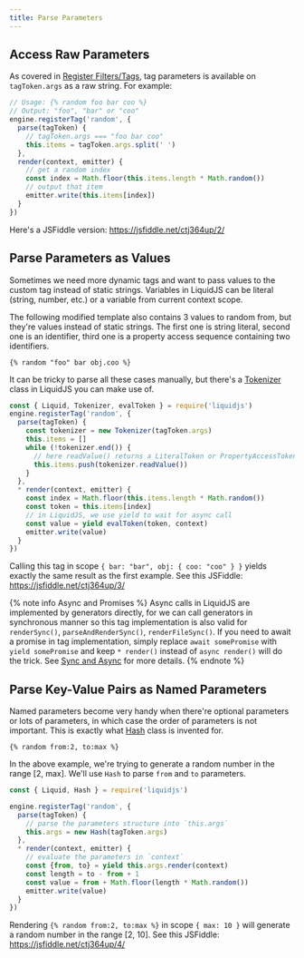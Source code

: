 ```yaml
---
title: Parse Parameters
---
```


## Access Raw Parameters

As covered in [Register Filters/Tags][register-tags], tag parameters is available on `tagToken.args` as a raw string. For example:

```javascript
// Usage: {% random foo bar coo %}
// Output: "foo", "bar" or "coo"
engine.registerTag('random', {
  parse(tagToken) {
    // tagToken.args === "foo bar coo"
    this.items = tagToken.args.split(' ')
  },
  render(context, emitter) {
    // get a random index
    const index = Math.floor(this.items.length * Math.random())
    // output that item
    emitter.write(this.items[index])
  }
})
```

Here's a JSFiddle version: <https://jsfiddle.net/ctj364up/2/>

## Parse Parameters as Values

Sometimes we need more dynamic tags and want to pass values to the custom tag instead of static strings. Variables in LiquidJS can be literal (string, number, etc.) or a variable from current context scope.

The following modified template also contains 3 values to random from, but they're values instead of static strings. The first one is string literal, second one is an identifier, third one is a property access sequence containing two identifiers.

```liquid
{% random "foo" bar obj.coo %}
```

It can be tricky to parse all these cases manually, but there's a [Tokenizer][Tokenizer] class in LiquidJS you can make use of.

```javascript
const { Liquid, Tokenizer, evalToken } = require('liquidjs')
engine.registerTag('random', {
  parse(tagToken) {
    const tokenizer = new Tokenizer(tagToken.args)
    this.items = []
    while (!tokenizer.end()) {
      // here readValue() returns a LiteralToken or PropertyAccessToken
      this.items.push(tokenizer.readValue())
    }
  },
  * render(context, emitter) {
    const index = Math.floor(this.items.length * Math.random())
    const token = this.items[index]
    // in LiquidJS, we use yield to wait for async call
    const value = yield evalToken(token, context)
    emitter.write(value)
  }
})
```

Calling this tag in scope `{ bar: "bar", obj: { coo: "coo" } }` yields exactly the same result as the first example. See this JSFiddle: <https://jsfiddle.net/ctj364up/3/>

{% note info Async and Promises %}
Async calls in LiquidJS are implemented by generators directly, for we can call generators in synchronous manner so this tag implementation is also valid for `renderSync()`, `parseAndRenderSync()`, `renderFileSync()`. If you need to await a promise in tag implementation, simply replace `await somePromise` with `yield somePromise` and keep `* render()` instead of `async render()` will do the trick. See <a href="/tutorials/sync-and-async.html">Sync and Async</a> for more details.
{% endnote %}

## Parse Key-Value Pairs as Named Parameters

Named parameters become very handy when there're optional parameters or lots of parameters, in which case the order of parameters is not important. This is exactly what [Hash][Hash] class is invented for.

```liquid
{% random from:2, to:max %}
```

In the above example, we're trying to generate a random number in the range [2, max]. We'll use `Hash` to parse `from` and `to` parameters.

```javascript
const { Liquid, Hash } = require('liquidjs')

engine.registerTag('random', {
  parse(tagToken) {
    // parse the parameters structure into `this.args`
    this.args = new Hash(tagToken.args)
  },
  * render(context, emitter) {
    // evaluate the parameters in `context`
    const {from, to} = yield this.args.render(context)
    const length = to - from + 1
    const value = from + Math.floor(length * Math.random())
    emitter.write(value)
  }
})
```

Rendering `{% random from:2, to:max %}` in scope `{ max: 10 }` will generate a random number in the range [2, 10]. See this JSFiddle: <https://jsfiddle.net/ctj364up/4/>


[register-tags]: /tutorials/register-filters-tags.html
[Tokenizer]: /api/classes/Tokenizer.html
[Hash]: /api/classes/Hash.html
